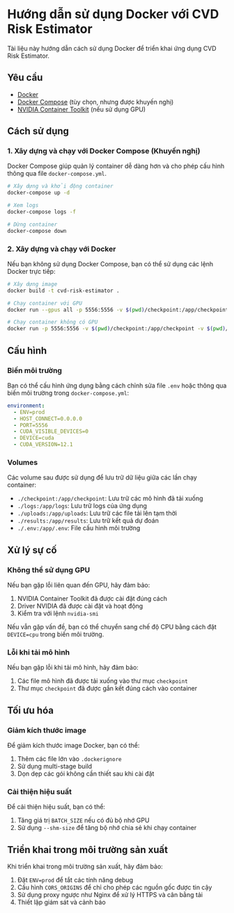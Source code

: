 # Hướng dẫn sử dụng Docker với CVD Risk Estimator

Tài liệu này hướng dẫn cách sử dụng Docker để triển khai ứng dụng CVD Risk Estimator.

## Yêu cầu

- [Docker](https://docs.docker.com/get-docker/)
- [Docker Compose](https://docs.docker.com/compose/install/) (tùy chọn, nhưng được khuyến nghị)
- [NVIDIA Container Toolkit](https://docs.nvidia.com/datacenter/cloud-native/container-toolkit/install-guide.html) (nếu sử dụng GPU)

## Cách sử dụng

### 1. Xây dựng và chạy với Docker Compose (Khuyến nghị)

Docker Compose giúp quản lý container dễ dàng hơn và cho phép cấu hình thông qua file `docker-compose.yml`.

```bash
# Xây dựng và khởi động container
docker-compose up -d

# Xem logs
docker-compose logs -f

# Dừng container
docker-compose down
```

### 2. Xây dựng và chạy với Docker

Nếu bạn không sử dụng Docker Compose, bạn có thể sử dụng các lệnh Docker trực tiếp:

```bash
# Xây dựng image
docker build -t cvd-risk-estimator .

# Chạy container với GPU
docker run --gpus all -p 5556:5556 -v $(pwd)/checkpoint:/app/checkpoint -v $(pwd)/logs:/app/logs -v $(pwd)/uploads:/app/uploads -v $(pwd)/results:/app/results -v $(pwd)/.env:/app/.env --name cvd-risk-estimator -d cvd-risk-estimator

# Chạy container không có GPU
docker run -p 5556:5556 -v $(pwd)/checkpoint:/app/checkpoint -v $(pwd)/logs:/app/logs -v $(pwd)/uploads:/app/uploads -v $(pwd)/results:/app/results -v $(pwd)/.env:/app/.env -e DEVICE=cpu --name cvd-risk-estimator -d cvd-risk-estimator
```

## Cấu hình

### Biến môi trường

Bạn có thể cấu hình ứng dụng bằng cách chỉnh sửa file `.env` hoặc thông qua biến môi trường trong `docker-compose.yml`:

```yaml
environment:
  - ENV=prod
  - HOST_CONNECT=0.0.0.0
  - PORT=5556
  - CUDA_VISIBLE_DEVICES=0
  - DEVICE=cuda
  - CUDA_VERSION=12.1
```

### Volumes

Các volume sau được sử dụng để lưu trữ dữ liệu giữa các lần chạy container:

- `./checkpoint:/app/checkpoint`: Lưu trữ các mô hình đã tải xuống
- `./logs:/app/logs`: Lưu trữ logs của ứng dụng
- `./uploads:/app/uploads`: Lưu trữ các file tải lên tạm thời
- `./results:/app/results`: Lưu trữ kết quả dự đoán
- `./.env:/app/.env`: File cấu hình môi trường

## Xử lý sự cố

### Không thể sử dụng GPU

Nếu bạn gặp lỗi liên quan đến GPU, hãy đảm bảo:

1. NVIDIA Container Toolkit đã được cài đặt đúng cách
2. Driver NVIDIA đã được cài đặt và hoạt động
3. Kiểm tra với lệnh `nvidia-smi`

Nếu vẫn gặp vấn đề, bạn có thể chuyển sang chế độ CPU bằng cách đặt `DEVICE=cpu` trong biến môi trường.

### Lỗi khi tải mô hình

Nếu bạn gặp lỗi khi tải mô hình, hãy đảm bảo:

1. Các file mô hình đã được tải xuống vào thư mục `checkpoint`
2. Thư mục `checkpoint` đã được gắn kết đúng cách vào container

## Tối ưu hóa

### Giảm kích thước image

Để giảm kích thước image Docker, bạn có thể:

1. Thêm các file lớn vào `.dockerignore`
2. Sử dụng multi-stage build
3. Dọn dẹp các gói không cần thiết sau khi cài đặt

### Cải thiện hiệu suất

Để cải thiện hiệu suất, bạn có thể:

1. Tăng giá trị `BATCH_SIZE` nếu có đủ bộ nhớ GPU
2. Sử dụng `--shm-size` để tăng bộ nhớ chia sẻ khi chạy container

## Triển khai trong môi trường sản xuất

Khi triển khai trong môi trường sản xuất, hãy đảm bảo:

1. Đặt `ENV=prod` để tắt các tính năng debug
2. Cấu hình `CORS_ORIGINS` để chỉ cho phép các nguồn gốc được tin cậy
3. Sử dụng proxy ngược như Nginx để xử lý HTTPS và cân bằng tải
4. Thiết lập giám sát và cảnh báo
